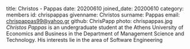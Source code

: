 title: Christos - Pappas
date: 20200610
joined_date: 20200610
category: members
id: chrispappas
givenname: Christos
surname: Pappas
email: chrispappas99@yahoo.gr
github: ChrisPapp
photo: chrispappas.jpg
_Christos Pappas_ is an undergraduate student at the Athens University of Economics and Business in the Department of Management Science and Technology. His interests lie in the area of Software Engineering
